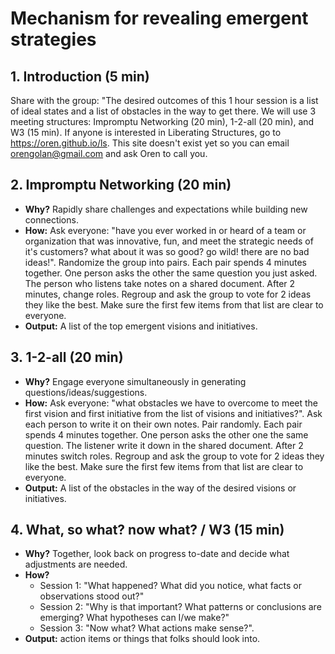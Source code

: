 # Mechanism for revealing emergent strategies

## 1. Introduction (5 min)
Share with the group: "The desired outcomes of this 1 hour session is a list of ideal states and a list of obstacles in the way to get there. We will use 3 meeting structures: Impromptu Networking (20 min), 1-2-all (20 min), and W3 (15 min). If anyone is interested in Liberating Structures, go to https://oren.github.io/ls. This site doesn't exist yet so you can email orengolan@gmail.com and ask Oren to call you.

## 2. Impromptu Networking (20 min)
* **Why?** Rapidly share challenges and expectations while building new connections.
* **How:** Ask everyone: "have you ever worked in or heard of a team or organization that was innovative, fun, and meet the strategic needs of it's customers? what about it was so good? go wild! there are no bad ideas!". Randomize the group into pairs. Each pair spends 4 minutes together. One person asks the other the same question you just asked. The person who listens take notes on a shared document. After 2 minutes, change roles. Regroup and ask the group to vote for 2 ideas they like the best. Make sure the first few items from that list are clear to everyone.
* **Output:** A list of the top emergent visions and initiatives.

## 3. 1-2-all (20 min)
* **Why?** Engage everyone simultaneously in generating questions/ideas/suggestions.
* **How:** Ask everyone: "what obstacles we have to overcome to meet the first vision and first initiative from the list of visions and initiatives?". Ask each person to write it on their own notes. Pair randomly. Each pair spends 4 minutes together. One person asks the other one the same question. The listener write it down in the shared document. After 2 minutes switch roles. Regroup and ask the group to vote for 2 ideas they like the best. Make sure the first few items from that list are clear to everyone.
* **Output:** A list of the obstacles in the way of the desired visions or initiatives.

## 4. What, so what? now what? / W3 (15 min)
* **Why?** Together, look back on progress to-date and decide what adjustments are needed.
* **How?**
  * Session 1: "What happened? What did you notice, what facts or observations stood out?"
  * Session 2: "Why is that important? What patterns or conclusions are emerging? What hypotheses can I/we make?"
  * Session 3: "Now what? What actions make sense?".
* **Output:** action items or things that folks should look into.

